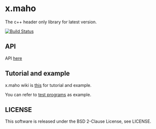 # x.maho
The c++ header only library for latest version.

[![Build Status](https://travis-ci.org/forno/xmaho.svg?branch=master)](https://travis-ci.org/forno/xmaho)

## API
API [here](https://forno.github.io/xmaho/files.html)

## Tutorial and example
x.maho wiki is [this](https://github.com/forno/xmaho/wiki) for tutorial and example.

You can refer to [test programs](https://github.com/forno/xmaho/tree/master/test) as example.

## LICENSE
This software is released under the BSD 2-Clause License, see LICENSE.
